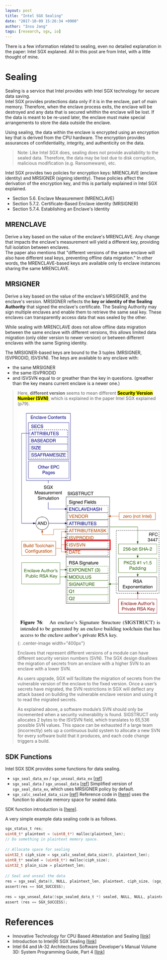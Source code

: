```yaml
---
layout: post
title: "Intel SGX Sealing"
date: "2017-10-09 15:26:34 +0900"
author: "Insu Jang"
tags: [research, sgx, io]
---
```


There is a few information related to sealing, even no detailed explanation in the paper: Intel SGX explaned.
All in this post are from Intel, with a little thought of mine.

# Sealing

Sealing is a service that Intel provides with Intel SGX technology for secure data saving.  
Intel SGX provides protections data only if it is in the enclave, part of main memory.
Therefore, when the enclave process exits, the enclave will be destroyed and any data that is secured whithin the enclave will be lost.
If the data is meant to be re-used later, the enclave must make special arrangements to store the data outside the enclave.

Using sealing, the data within the enclave is encrypted using an encryption key that is derived from the CPU hardware. The encryption provides assurances of confidentiality, integrity, and authenticity on the data.

> Note: Like Intel SGX does, sealing does not provide availability to the sealed data.
Therefore, the data may be lost due to disk corruption, malicious modification (e.g. Ransomeware), etc.

Intel SGX provides two policies for encryption keys: MRENCLAVE (enclave identity) and MRSIGNER (signing identity).
These policies affect the derivation of the encryption key, and this is partially explained in Intel SGX explained.
- Section 5.6. Enclave Measurement (MRENCLAVE)
- Section 5.7.2. Certificate-Based Enclave identity (MRSIGNER)
- Section 5.7.4. Establishing an Enclave's Identity

## MRENCLAVE
Derive a key based on the value of the enclave's MRENCLAVE. Any change that impacts the enclave's measurement will yield a different key, providing full isolation between enclaves.  
The paper also mentions that "different versions of the same enclave will also have different seal keys, preventing offline data migration."
In other words, the MRENCLAVE-based keys are available only to enclave instances sharing the same MRENCLAVE.

## MRSIGNER
Derive a key based on the value of the enclave's MRSIGNER, and the enclave's version. MRSIGNER reflects the **key or identity of the Sealing Authority** that signed the enclave's certificate.
The Sealing Authority may sign multiple enclaves and enable them to retrieve the same seal key. These enclaves can transparently access data that was sealed by the other.

While sealing with MRENCLAVE does not allow offline data migration between the same enclave with different versions, this allows limited data migration (only older version to newer version) or between different enclaves with the same Signing identity.

The MRSIGNER-based keys are bound to the 3 tuples (MRSIGNER, ISVPRODID, ISVSVN). The keys are available to any enclave with:
- the same MRSIGNER
- the same ISVPRODID
- and ISVSVN equal to or greather than the key in questions. (greather than the key means current enclave is a newer one.)

> Here, **different version** seems to mean different **<mark>Security Version Number (SVN)</mark>**, which is explained in the paper Intel SGX explained (p79).
>
> ![isvsvn](/assets/images/171009/isvsvn.png){: .center-image width="400px"}
>
>  Enclaves that represent different versions of a module
can have different security version numbers (SVN). The SGX design disallows the migration of secrets from an enclave with a higher SVN to an enclave with a lower SVN.
>
> As users upgrade, SGX will facilitate the migration of secrets from the vulnerable version of the enclave to the fixed version. Once a user’s secrets have migrated, the SVN restrictions in SGX will deflect any attack based on building the vulnerable enclave version and using it to read the migrated secrets.
>
> As explained above, a software module’s SVN should only be incremented when a security vulnerability is found. SIGSTRUCT only allocates 2 bytes to the ISVSVN field, which translates to 65,536 possible SVN values. This space can be exhausted if a large team (incorrectly) sets up a continuous build system to allocate a new SVN for every software build that it produces, and each code change triggers a build.

## SDK Functions

Intel SGX SDK provides some functions for data sealing.

- `sgx_seal_data_ex` / `sgx_unseal_data_ex` [[ref](https://software.intel.com/en-us/node/709129)]
- `sgx_seal_data` / `sgx_unseal_data` [[ref](https://software.intel.com/en-us/node/709128)]
    Simplified version of `sgx_seal_data_ex`, which uses MRSIGNER policy by default.
- `sgx_calc_sealed_data_size` [[ref](https://software.intel.com/en-us/node/709125)]
    Reference code in [[here](https://software.intel.com/en-us/forums/intel-software-guard-extensions-intel-sgx/topic/701485)]
    uses the function to allocate memory space for sealed data.

SDK function introduction is [[here](https://software.intel.com/en-us/node/709048)].

A very simple example data sealing code is as follows.

```c
sgx_status_t res;
uint8_t* plaintext = (uint8_t*) malloc(plaintext_len);
// Do something in plaintext memory space.

// Allocate space for sealing
uint32_t ciph_size = sgx_calc_sealed_data_size(0, plaintext_len);
uint8_t* sealed = (uint8_t*) malloc(ciph_size);
uint32_t plain_size = plaintext_len;

// Seal and unseal the data
res = sgx_seal_data(0, NULL, plaintext_len, plaintext, ciph_size, (sgx_sealed_data_t *) sealed);
assert(res == SGX_SUCCESS);

res = sgx_unseal_data((sgx_sealed_data_t *) sealed, NULL, NULL, plaintext, &plain_size);
assert (res == SGX_SUCCESS);
```

# References

- Innovative Technology for CPU Based Attestation and Sealing [[link]](https://software.intel.com/sites/default/files/article/413939/hasp-2013-innovative-technology-for-attestation-and-sealing.pdf)
- Introduction to Intel(R) SGX Sealing [[link]](https://software.intel.com/en-us/blogs/2016/05/04/introduction-to-intel-sgx-sealing)
- Intel 64 and IA-32 Architectures Software Developer's Manual Volume 3D: System Programming Guide, Part 4 [[link]](https://software.intel.com/sites/default/files/managed/7c/f1/332831-sdm-vol-3d.pdf)

